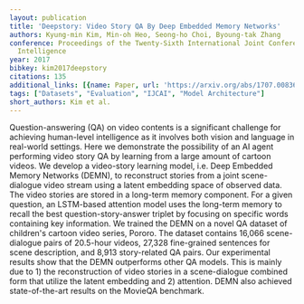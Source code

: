 ```yaml
---
layout: publication
title: 'Deepstory: Video Story QA By Deep Embedded Memory Networks'
authors: Kyung-min Kim, Min-oh Heo, Seong-ho Choi, Byoung-tak Zhang
conference: Proceedings of the Twenty-Sixth International Joint Conference on Artificial
  Intelligence
year: 2017
bibkey: kim2017deepstory
citations: 135
additional_links: [{name: Paper, url: 'https://arxiv.org/abs/1707.00836'}]
tags: ["Datasets", "Evaluation", "IJCAI", "Model Architecture"]
short_authors: Kim et al.
---
```

Question-answering (QA) on video contents is a significant challenge for
achieving human-level intelligence as it involves both vision and language in
real-world settings. Here we demonstrate the possibility of an AI agent
performing video story QA by learning from a large amount of cartoon videos. We
develop a video-story learning model, i.e. Deep Embedded Memory Networks
(DEMN), to reconstruct stories from a joint scene-dialogue video stream using a
latent embedding space of observed data. The video stories are stored in a
long-term memory component. For a given question, an LSTM-based attention model
uses the long-term memory to recall the best question-story-answer triplet by
focusing on specific words containing key information. We trained the DEMN on a
novel QA dataset of children's cartoon video series, Pororo. The dataset
contains 16,066 scene-dialogue pairs of 20.5-hour videos, 27,328 fine-grained
sentences for scene description, and 8,913 story-related QA pairs. Our
experimental results show that the DEMN outperforms other QA models. This is
mainly due to 1) the reconstruction of video stories in a scene-dialogue
combined form that utilize the latent embedding and 2) attention. DEMN also
achieved state-of-the-art results on the MovieQA benchmark.